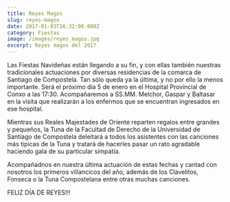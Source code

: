 ```yaml
---
title: Reyes Magos
slug: reyes-magos
date: 2017-01-03T16:32:00.000Z
category: Fiestas
image: /images/reyes_magos.jpg
excerpt: Reyes magos del 2017
---
```

<!--StartFragment-->

Las Fiestas Navideñas están llegando a su fin, y con ellas también nuestras tradicionales actuaciones por diversas residencias de la comarca de Santiago de Compostela. Tan sólo queda ya la última, y no por ello la menos importante. Será el próximo día 5 de enero en el Hospital Provincial de Conxo a las 17:30. Acompañaremos a SS.MM. Melchor, Gaspar y Baltasar en la visita que realizarán a los enfermos que se encuentran ingresados en ese hospital.

Mientras sus Reales Majestades de Oriente reparten regalos entre grandes y pequeños, la Tuna de la Facultad de Derecho de la Universidad de Santiago de Compostela deleitará a todos los asistentes con las canciones más típicas de la Tuna y tratará de hacerles pasar un rato agradable haciendo gala de su particular simpatía.

Acompañadnos en nuestra última actuación de estas fechas y cantad con nosotros los primeros villancicos del año, además de los Clavelitos, Fonseca o la Tuna Compostelana entre otras muchas canciones.

FELIZ DÍA DE REYES!!!

<!--EndFragment-->